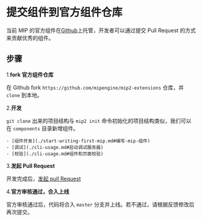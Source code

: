 # 提交组件到官方组件仓库

当前 MIP 的官方组件在[Github](https://github.com/mipengine/mip2-extensions)上托管，开发者可以通过提交 Pull Request 的方式来贡献优秀的组件。

## 步骤

1.**fork 官方组件仓库**

在 Github fork `https://github.com/mipengine/mip2-extensions` 仓库，并 `clone` 到本地。

2.**开发**

`git clone` 出来的项目结构与 `mip2 init` 命令初始化的项目结构类似，我们可以在 `components` 目录新增组件。

    - [组件开发](./start-writing-first-mip.md#编写-mip-组件)
    - [调试](./cli-usage.md#启动调试服务器)
    - [校验](./cli-usage.md#组件和页面校验)

3.**发起 Pull Request**

开发完成后，[发起 pull Request](https://help.github.com/articles/creating-a-pull-request-from-a-fork/)

4.**官方审核通过，合入上线**

官方审核通过后，代码将合入 `master` 分支并上线。若不通过，请根据反馈修改后再次提交。


